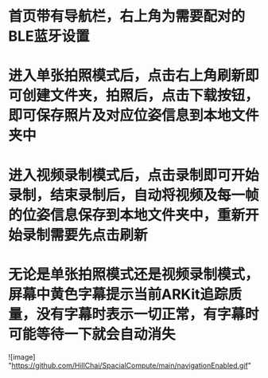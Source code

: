 # 首页带有导航栏，右上角为需要配对的BLE蓝牙设置
# 进入单张拍照模式后，点击右上角刷新即可创建文件夹，拍照后，点击下载按钮，即可保存照片及对应位姿信息到本地文件夹中
# 进入视频录制模式后，点击录制即可开始录制，结束录制后，自动将视频及每一帧的位姿信息保存到本地文件夹中，重新开始录制需要先点击刷新
# 无论是单张拍照模式还是视频录制模式，屏幕中黄色字幕提示当前ARKit追踪质量，没有字幕时表示一切正常，有字幕时可能等待一下就会自动消失
![image] "https://github.com/HillChai/SpacialCompute/main/navigationEnabled.gif"
